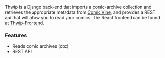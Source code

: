 Thwip is a Django back-end that imports a comic-archive collection and retrieves the appropriate metadata from [Comic Vine](https://comicvine.gamespot.com/api/), and provides a REST api that will allow you to read your comics. The React frontend can be found at [Thwip-Frontend](https://github.com/bpepple/thwip-frontend).

### Features ###
* Reads comic archives (cbz)
* REST API
